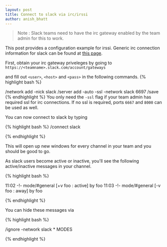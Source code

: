 ```yaml
---
layout: post
title: Connect to slack via irc/irssi
author: anish_bhatt
---
```


  > Note : Slack teams need to have the irc gateway enabled by the team admin for this to work.

This post provides a configuration example for irssi. Generic irc connection information for slack can be found at [this page](https://slack.zendesk.com/hc/en-us/articles/201727913-Connecting-to-Slack-over-IRC-and-XMPP).

First, obtain your irc gateway priveleges by going to <code>https://\<teamname>.slack.com/account/gateways</code>

 and fill out <code>\<user></code>, <code>\<host></code> and <code>\<pass></code> in the following commands.
{% highlight bash %}

/network add -nick <user> slack
/server add -auto -ssl -network slack <host> 6697 <pass>
/save
{% endhighlight %}
You only need the <code>-ssl</code> flag if your team admin has required ssl for irc connections. If no ssl is required, ports <code>6667</code> and <code>8000</code> can be used as well.

You can now connect to slack by typing

{% highlight bash %}
/connect slack

{% endhighlight %}

This will open up new windows for every channel in your team and you should be good to go.

As slack users become active or inactive, you'll see the following active/inactive messages in your channel.

{% highlight bash %}

11:02 -!- mode/#general [+v foo : active] by foo
11:03 -!- mode/#general [-v foo : away] by foo

{% endhighlight %}

You can hide these messages via

{% highlight bash %}

/ignore -network slack * MODES

{% endhighlight %}

